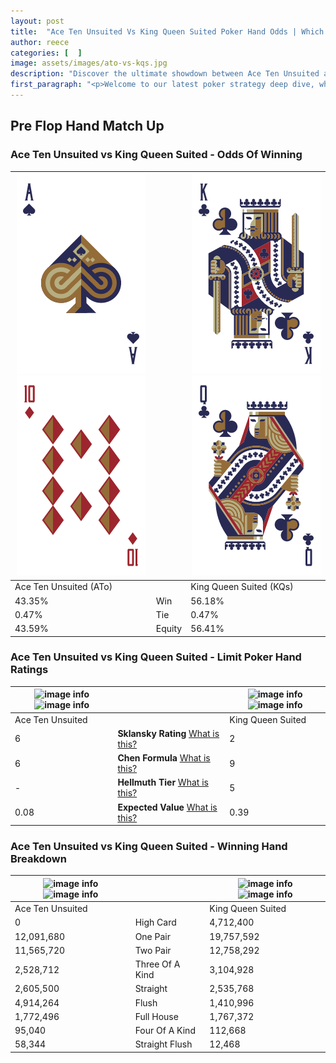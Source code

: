 ```yaml
---
layout: post
title:  "Ace Ten Unsuited Vs King Queen Suited Poker Hand Odds | Which Is The Better Hand In Poker? A Complete Guide"
author: reece
categories: [  ]
image: assets/images/ato-vs-kqs.jpg
description: "Discover the ultimate showdown between Ace Ten Unsuited and King Queen Suited in poker! Uncover the odds, strategies, and scenarios where one hand triumphs over the other. Get ready to up your poker game with this thrilling analysis."
first_paragraph: "<p>Welcome to our latest poker strategy deep dive, where we're pitting two distinct hands against each other in a high-stakes showdown: Ace Ten Unsuited vs King Queen Suited.</p><p>In the dynamic world of poker, every decision counts, and knowing which hand holds the upper hand is key to your success at the table.</p><p>In this article, we'll dissect these two hands, explore the scenarios where one dominates the other, and equip you with the knowledge to make strategic choices that can tip the odds in your favor.</p><p>Get ready to unravel the intriguing dynamics of these poker hands and elevate your game to new heights.</p>"
---
```




[comment]: # (sp0)

## Pre Flop Hand Match Up

<div class="table hand-ratings" markdown="1"> 



### Ace Ten Unsuited vs King Queen Suited - Odds Of Winning


    
| ![image info](assets/images/hand1/a.png) ![image info](assets/images/hand1/to.png) |  | ![image info](assets/images/hand2/k.png) ![image info](assets/images/hand2/q.png) |
| -------- | -------- | -------- |
| Ace Ten Unsuited (ATo) |  | King Queen Suited (KQs) |
| 43.35% | Win | 56.18% |
| 0.47% | Tie | 0.47% |
| 43.59% | Equity | 56.41% |




[comment]: # (sp1)



### Ace Ten Unsuited vs King Queen Suited - Limit Poker Hand Ratings


    
| ![image info](https://www.riverpairs.com/assets/images/hand1/a.png) ![image info](https://www.riverpairs.com/assets/images/hand1/to.png) |  | ![image info](https://www.riverpairs.com/assets/images/hand2/k.png) ![image info](https://www.riverpairs.com/assets/images/hand2/q.png) |
| -------- | -------- | -------- |
| Ace Ten Unsuited |  | King Queen Suited |
| 6 | **Sklansky Rating** [What is this?](/sklansky-rating-explained) | 2 |
| 6 | **Chen Formula** [What is this?](/chen-formula-explained) | 9 |
| - | **Hellmuth Tier** [What is this?](/Hellmuth-tier-explained) | 5 |
| 0.08 | **Expected Value** [What is this?](/expected-value-explained) | 0.39 |




[comment]: # (sp2)



### Ace Ten Unsuited vs King Queen Suited - Winning Hand Breakdown


    
| ![image info](https://www.riverpairs.com/assets/images/hand1/a.png) ![image info](https://www.riverpairs.com/assets/images/hand1/to.png) |  | ![image info](https://www.riverpairs.com/assets/images/hand2/k.png) ![image info](https://www.riverpairs.com/assets/images/hand2/q.png) |
| -------- | -------- | -------- |
| Ace Ten Unsuited |  | King Queen Suited |
| 0 | High Card | 4,712,400 |
| 12,091,680 | One Pair | 19,757,592 |
| 11,565,720 | Two Pair | 12,758,292 |
| 2,528,712 | Three Of A Kind | 3,104,928 |
| 2,605,500 | Straight | 2,535,768 |
| 4,914,264 | Flush | 1,410,996 |
| 1,772,496 | Full House | 1,767,372 |
| 95,040 | Four Of A Kind | 112,668 |
| 58,344 | Straight Flush | 12,468 |




[comment]: # (sp3)



</div>

[comment]: # (sp4)



[comment]: # (sp5)

